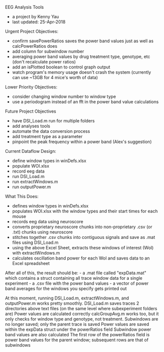 EEG Analysis Tools
- a project by Kenny Yau
- last updated: 25-Apr-2018

Urgent Project Objectives:
- confirm savePowerRatios saves the power band values just as well as calcPowerRatios does
- add column for subwindow number
- averaging power band values by drug treatment type, genotype, etc (don't recalculate power ratios)
- add an isPlotted boolean to control graph output
- watch program's memory usage doesn't crash the system (currently can use ~13GB for 4 mice's worth of data)

Lower Priority Objectives:
- consider changing window number to window type 
- use a periodogram instead of an fft in the power band value calculations

Future Project Objectives
- have DSI_Load.m run for multiple folders
- add analyses tools
- automate the data conversion process
- add treatment type as a parameter
- pinpoint the peak frequency within a power band (Alex's suggestion)

Current Dataflow Design:
- define window types in winDefs.xlsx
- populate WOI.xlsx
- record eeg data
- run DSI_Load.m
- run extractWindows.m
- run outputPower.m

What This Does:
- defines window types in winDefs.xlsx
- populates WOI.xlsx with the window types and their start times for each mouse
- records eeg data using neuroscore
- converts proprietary neuroscore chunks into non-proprietary .csv (or .txt) chunks using neuroscore
- stitches together .csv chunks into contiguous signals and save as .mat files using DSI_Load.m
- using the above Excel Sheet, extracts these windows of interest (WoI) with extractWindows.m
- calculates oscillation band power for each WoI and saves data to an Excel spreadsheet

After all of this, the result should be:
	- a .mat file called "expData.mat" which contains a struct containing all trace window data for a single experiment
	- a .csv file with the power band values
	- a vector of power band averages for the windows you specify gets printed out

At this moment, running DSI_Load.m, extractWindows.m, and outputPower.m works pretty smoothly.
DSI_Load.m saves traces 2 directories above text files (on the same level where subexperiment folders are)
Power values are calculated correctly
calcGroupAvg.m works too, but it only checks for window type and genotype, not treatment. 
Subwindows are no longer saved; only the parent trace is saved
Power values are saved within the expData struct under the powerRatios field
Subwindow power band values are also calculated
The first row of the powerRatios field is power band values for the parent window; subsequent rows are that of subwindows